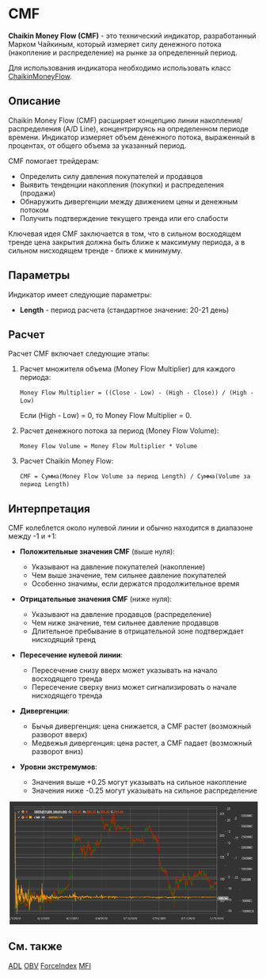 # CMF

**Chaikin Money Flow (CMF)** - это технический индикатор, разработанный Марком Чайкиным, который измеряет силу денежного потока (накопление и распределение) на рынке за определенный период.

Для использования индикатора необходимо использовать класс [ChaikinMoneyFlow](xref:StockSharp.Algo.Indicators.ChaikinMoneyFlow).

## Описание

Chaikin Money Flow (CMF) расширяет концепцию линии накопления/распределения (A/D Line), концентрируясь на определенном периоде времени. Индикатор измеряет объем денежного потока, выраженный в процентах, от общего объема за указанный период.

CMF помогает трейдерам:
- Определить силу давления покупателей и продавцов
- Выявить тенденции накопления (покупки) и распределения (продажи)
- Обнаружить дивергенции между движением цены и денежным потоком
- Получить подтверждение текущего тренда или его слабости

Ключевая идея CMF заключается в том, что в сильном восходящем тренде цена закрытия должна быть ближе к максимуму периода, а в сильном нисходящем тренде - ближе к минимуму.

## Параметры

Индикатор имеет следующие параметры:
- **Length** - период расчета (стандартное значение: 20-21 день)

## Расчет

Расчет CMF включает следующие этапы:

1. Расчет множителя объема (Money Flow Multiplier) для каждого периода:
   ```
   Money Flow Multiplier = ((Close - Low) - (High - Close)) / (High - Low)
   ```
   
   Если (High - Low) = 0, то Money Flow Multiplier = 0.

2. Расчет денежного потока за период (Money Flow Volume):
   ```
   Money Flow Volume = Money Flow Multiplier * Volume
   ```

3. Расчет Chaikin Money Flow:
   ```
   CMF = Сумма(Money Flow Volume за период Length) / Сумма(Volume за период Length)
   ```

## Интерпретация

CMF колеблется около нулевой линии и обычно находится в диапазоне между -1 и +1:

- **Положительные значения CMF** (выше нуля):
  - Указывают на давление покупателей (накопление)
  - Чем выше значение, тем сильнее давление покупателей
  - Особенно значимы, если держатся продолжительное время

- **Отрицательные значения CMF** (ниже нуля):
  - Указывают на давление продавцов (распределение)
  - Чем ниже значение, тем сильнее давление продавцов
  - Длительное пребывание в отрицательной зоне подтверждает нисходящий тренд

- **Пересечение нулевой линии**:
  - Пересечение снизу вверх может указывать на начало восходящего тренда
  - Пересечение сверху вниз может сигнализировать о начале нисходящего тренда

- **Дивергенции**:
  - Бычья дивергенция: цена снижается, а CMF растет (возможный разворот вверх)
  - Медвежья дивергенция: цена растет, а CMF падает (возможный разворот вниз)

- **Уровни экстремумов**:
  - Значения выше +0.25 могут указывать на сильное накопление
  - Значения ниже -0.25 могут указывать на сильное распределение

![indicator_chaikin_money_flow](../../../../images/indicator_chaikin_money_flow.png)

## См. также

[ADL](accumulation_distribution_line.md)
[OBV](obv.md)
[ForceIndex](force_index.md)
[MFI](money_flow_index.md)
